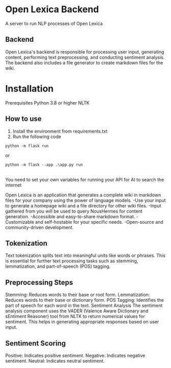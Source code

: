 # Open Lexica Backend
A  server to run NLP processes of Open Lexica

## Backend
Open Lexica's backend is responsible for processing user input, generating content, performing text preprocessing, and conducting sentiment analysis. The backend also includes a file generator to create markdown files for the wiki.

# Installation
Prerequisites
Python 3.8 or higher
NLTK

## How to use
1. Install the environment from requirements.txt
2. Run the following code
```
python -m flask run
```
or
```
python -m flask --app .\app.py run
```
<br>
You need to set your own variables for running your API for AI to search the internet


Open Lexica is an application that generates a complete wiki in markdown files for your company using the power of language models.
-Use your input to generate a homepage wiki and a file directory for other wiki files.
-Input gathered from you will be used to query NousHermes for content generation.
-Accessible and easy-to-share markdown format.
-Customizable and self-hostable for your specific needs.
-Open-source and community-driven development.


## Tokenization
Text tokenization splits text into meaningful units like words or phrases. This is essential for further text processing tasks such as stemming, lemmatization, and part-of-speech (POS) tagging.

## Preprocessing Steps
Stemming: Reduces words to their base or root form.
Lemmatization: Reduces words to their base or dictionary form.
POS Tagging: Identifies the part of speech for each word in the text.
Sentiment Analysis
The sentiment analysis component uses the VADER (Valence Aware Dictionary and sEntiment Reasoner) tool from NLTK to return numerical values for sentiment. This helps in generating appropriate responses based on user input.

## Sentiment Scoring
Positive: Indicates positive sentiment.
Negative: Indicates negative sentiment.
Neutral: Indicates neutral sentiment.
